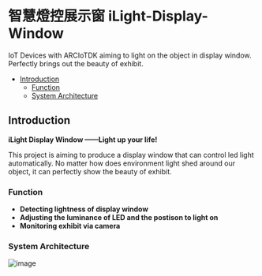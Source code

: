 # 智慧燈控展示窗 iLight-Display-Window
IoT Devices with ARCIoTDK aiming to light on the object in display window. Perfectly brings out the beauty of exhibit.

* [Introduction](#introduction)
	* [Function](#function)
	* [System Architecture](#system-architecture)

## Introduction
**iLight Display Window ——Light up your life!**

This project is aiming to produce a display window that can control led light automatically. No matter how does environment light shed around our object, it can perfectly show the beauty of exhibit.

### Function
- **Detecting lightness of display window**
- **Adjusting the luminance of LED and the postison to light on**
- **Monitoring exhibit via camera**

### System Architecture
![image](https://github.com/weftuon1/iLight-Display-Window/blob/master/src/system_pic.png)
